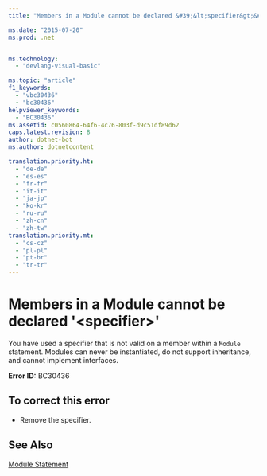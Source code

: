 ```yaml
---
title: "Members in a Module cannot be declared &#39;&lt;specifier&gt;&#39; | Microsoft Docs"

ms.date: "2015-07-20"
ms.prod: .net


ms.technology: 
  - "devlang-visual-basic"

ms.topic: "article"
f1_keywords: 
  - "vbc30436"
  - "bc30436"
helpviewer_keywords: 
  - "BC30436"
ms.assetid: c0560864-64f6-4c76-803f-d9c51df89d62
caps.latest.revision: 8
author: dotnet-bot
ms.author: dotnetcontent

translation.priority.ht: 
  - "de-de"
  - "es-es"
  - "fr-fr"
  - "it-it"
  - "ja-jp"
  - "ko-kr"
  - "ru-ru"
  - "zh-cn"
  - "zh-tw"
translation.priority.mt: 
  - "cs-cz"
  - "pl-pl"
  - "pt-br"
  - "tr-tr"
---
```

# Members in a Module cannot be declared &#39;&lt;specifier&gt;&#39;
You have used a specifier that is not valid on a member within a `Module` statement. Modules can never be instantiated, do not support inheritance, and cannot implement interfaces.  
  
 **Error ID:** BC30436  
  
## To correct this error  
  
-   Remove the specifier.  
  
## See Also  
 [Module Statement](../../visual-basic/language-reference/statements/module-statement.md)